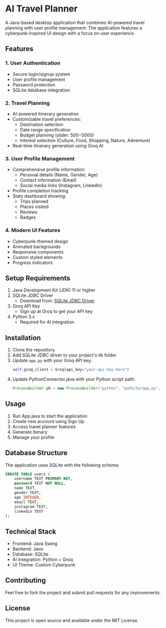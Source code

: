 # AI Travel Planner

A Java-based desktop application that combines AI-powered travel planning with user profile management. The application features a cyberpunk-inspired UI design with a focus on user experience.

## Features

### 1. User Authentication
- Secure login/signup system
- User profile management
- Password protection
- SQLite database integration

### 2. Travel Planning
- AI-powered itinerary generation
- Customizable travel preferences:
  - Destination selection
  - Date range specification
  - Budget planning (slider: $500-$5000)
  - Interest selection (Culture, Food, Shopping, Nature, Adventure)
- Real-time itinerary generation using Groq AI

### 3. User Profile Management
- Comprehensive profile information:
  - Personal details (Name, Gender, Age)
  - Contact information (Email)
  - Social media links (Instagram, LinkedIn)
- Profile completion tracking
- Stats dashboard showing:
  - Trips planned
  - Places visited
  - Reviews
  - Badges

### 4. Modern UI Features
- Cyberpunk-themed design
- Animated backgrounds
- Responsive components
- Custom styled elements
- Progress indicators

## Setup Requirements

1. Java Development Kit (JDK) 11 or higher
2. SQLite JDBC Driver
   - Download from: [SQLite JDBC Driver](https://github.com/xerial/sqlite-jdbc/releases/download/3.42.0.0/sqlite-jdbc-3.42.0.0.jar)
3. Groq API Key
   - Sign up at Groq to get your API key
4. Python 3.x
   - Required for AI integration

## Installation

1. Clone the repository
2. Add SQLite JDBC driver to your project's lib folder
3. Update `app.py` with your Groq API key:
   ```python
   self.groq_client = Groq(api_key="your-api-key-here")
   ```
4. Update PythonConnector.java with your Python script path:
   ```java
   ProcessBuilder pb = new ProcessBuilder("python", "path/to/app.py", prompt);
   ```

## Usage

1. Run App.java to start the application
2. Create new account using Sign Up
3. Access travel planner features
4. Generate Itenary
5. Manage your profile

## Database Structure

The application uses SQLite with the following schema:

```sql
CREATE TABLE users (
    username TEXT PRIMARY KEY,
    password TEXT NOT NULL,
    name TEXT,
    gender TEXT,
    age INTEGER,
    email TEXT,
    instagram TEXT,
    linkedin TEXT
);
```

## Technical Stack

- Frontend: Java Swing
- Backend: Java
- Database: SQLite
- AI Integration: Python + Groq
- UI Theme: Custom Cyberpunk

## Contributing

Feel free to fork the project and submit pull requests for any improvements.

## License

This project is open source and available under the MIT License.